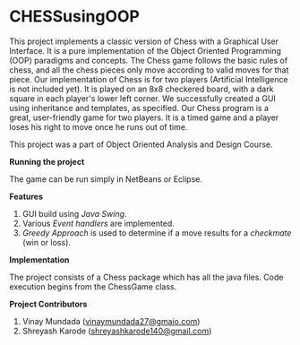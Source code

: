 # CHESSusingOOP
This project implements a classic version of Chess with a Graphical User Interface. It is a pure implementation of the Object Oriented Programming (OOP) paradigms and concepts. The Chess game follows the basic rules of chess, and all the chess pieces only move according to valid moves for that piece. Our implementation of Chess is for two players (Artificial Intelligence is not included yet). It is played on an 8x8 checkered board, with a dark square in each player's lower left corner. We successfully created a GUI using inheritance and templates, as specified. Our Chess program is a great, user-friendly game for two players. It is a timed game and a player loses his right to move once he runs out of time.

This project was a part of Object Oriented Analysis and Design Course.

**Running the project**

The game can be run simply in NetBeans or Eclipse.

**Features**

1. GUI build using _Java Swing_.
2. Various _Event handlers_ are implemented.
3. _Greedy Approach_ is used to determine if a move results for a _checkmate_ (win or loss).

**Implementation**

The project consists of a Chess package which has all the java files. Code execution begins from the ChessGame class. 


**Project Contributors**

1. Vinay Mundada (vinaymundada27@gmaio.com)
2. Shreyash Karode (shreyashkarode140@gmail.com)
